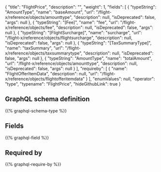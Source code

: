 {
  "title": "FlightPrice",
  "description": "",
  "weight": 1,
  "fields": [
    {
      "typeString": "AmountType",
      "name": "baseAmount",
      "url": "/flight-x/reference/objects/amounttype",
      "description": null,
      "isDeprecated": false,
      "args": null
    },
    {
      "typeString": "[Fee]",
      "name": "fee",
      "url": "/flight-x/reference/objects/fee",
      "description": null,
      "isDeprecated": false,
      "args": null
    },
    {
      "typeString": "[FlightSurcharge]",
      "name": "surcharge",
      "url": "/flight-x/reference/objects/flightsurcharge",
      "description": null,
      "isDeprecated": false,
      "args": null
    },
    {
      "typeString": "[TaxSummaryType]",
      "name": "taxSummary",
      "url": "/flight-x/reference/objects/taxsummarytype",
      "description": null,
      "isDeprecated": false,
      "args": null
    },
    {
      "typeString": "AmountType",
      "name": "totalAmount",
      "url": "/flight-x/reference/objects/amounttype",
      "description": null,
      "isDeprecated": false,
      "args": null
    }
  ],
  "requireby": [
    {
      "name": "FlightOfferItemData",
      "description": null,
      "url": "/flight-x/reference/objects/flightofferitemdata"
    }
  ],
  "enumValues": null,
  "operator": "type",
  "typename": "FlightPrice",
  "hideGithubLink": true
}
## GraphQL schema definition

{{% graphql-schema-type %}}

## Fields

{{% graphql-field %}}

## Required by

{{% graphql-require-by %}}
